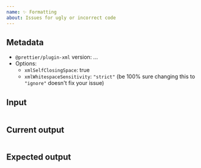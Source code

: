 ```yaml
---
name: ✨ Formatting
about: Issues for ugly or incorrect code
---
```


## Metadata

- `@prettier/plugin-xml` version: ...
- Options:
  - `xmlSelfClosingSpace`: true
  - `xmlWhitespaceSensitivity`: `"strict"` (be 100% sure changing this to `"ignore"` doesn't fix your issue)

## Input

```xml

```

## Current output

```xml

```

## Expected output

```xml

```
